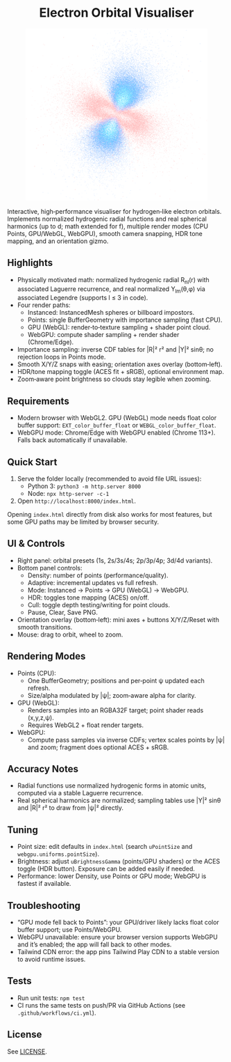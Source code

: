 <h1 align="center">Electron Orbital Visualiser</h1>
<p align="center">
  <img src="assets/orbital_screenshot.png" alt="Electron Orbital" width="420" />
</p>

Interactive, high‑performance visualiser for hydrogen‑like electron orbitals. Implements normalized hydrogenic radial functions and real spherical harmonics (up to d; math extended for f), multiple render modes (CPU Points, GPU/WebGL, WebGPU), smooth camera snapping, HDR tone mapping, and an orientation gizmo.

## Highlights
- Physically motivated math: normalized hydrogenic radial R<sub>nl</sub>(r) with associated Laguerre recurrence, and real normalized Y<sub>lm</sub>(θ,φ) via associated Legendre (supports l ≤ 3 in code).
- Four render paths:
  - Instanced: InstancedMesh spheres or billboard impostors.
  - Points: single BufferGeometry with importance sampling (fast CPU).
  - GPU (WebGL): render‑to‑texture sampling + shader point cloud.
  - WebGPU: compute shader sampling + render shader (Chrome/Edge).
- Importance sampling: inverse CDF tables for |R|² r² and |Y|² sinθ; no rejection loops in Points mode.
- Smooth X/Y/Z snaps with easing; orientation axes overlay (bottom‑left).
- HDR/tone mapping toggle (ACES fit + sRGB), optional environment map.
- Zoom‑aware point brightness so clouds stay legible when zooming.

## Requirements
- Modern browser with WebGL2. GPU (WebGL) mode needs float color buffer support: `EXT_color_buffer_float` or `WEBGL_color_buffer_float`.
- WebGPU mode: Chrome/Edge with WebGPU enabled (Chrome 113+). Falls back automatically if unavailable.

## Quick Start
1. Serve the folder locally (recommended to avoid file URL issues):
   - Python 3: `python3 -m http.server 8000`
   - Node: `npx http-server -c-1`
2. Open `http://localhost:8000/index.html`.

Opening `index.html` directly from disk also works for most features, but some GPU paths may be limited by browser security.

## UI & Controls
- Right panel: orbital presets (1s, 2s/3s/4s; 2p/3p/4p; 3d/4d variants).
- Bottom panel controls:
  - Density: number of points (performance/quality).
  - Adaptive: incremental updates vs full refresh.
  - Mode: Instanced → Points → GPU (WebGL) → WebGPU.
  - HDR: toggles tone mapping (ACES) on/off.
  - Cull: toggle depth testing/writing for point clouds.
  - Pause, Clear, Save PNG.
- Orientation overlay (bottom‑left): mini axes + buttons X/Y/Z/Reset with smooth transitions.
- Mouse: drag to orbit, wheel to zoom.

## Rendering Modes
- Points (CPU):
  - One BufferGeometry; positions and per‑point ψ updated each refresh.
  - Size/alpha modulated by |ψ|; zoom‑aware alpha for clarity.
- GPU (WebGL):
  - Renders samples into an RGBA32F target; point shader reads (x,y,z,ψ).
  - Requires WebGL2 + float render targets.
- WebGPU:
  - Compute pass samples via inverse CDFs; vertex scales points by |ψ| and zoom; fragment does optional ACES + sRGB.

## Accuracy Notes
- Radial functions use normalized hydrogenic forms in atomic units, computed via a stable Laguerre recurrence.
- Real spherical harmonics are normalized; sampling tables use |Y|² sinθ and |R|² r² to draw from |ψ|² directly.

## Tuning
- Point size: edit defaults in `index.html` (search `uPointSize` and `webgpu.uniforms.pointSize`).
- Brightness: adjust `uBrightnessGamma` (points/GPU shaders) or the ACES toggle (HDR button). Exposure can be added easily if needed.
- Performance: lower Density, use Points or GPU mode; WebGPU is fastest if available.

## Troubleshooting
- “GPU mode fell back to Points”: your GPU/driver likely lacks float color buffer support; use Points/WebGPU.
- WebGPU unavailable: ensure your browser version supports WebGPU and it’s enabled; the app will fall back to other modes.
- Tailwind CDN error: the app pins Tailwind Play CDN to a stable version to avoid runtime issues.

## Tests
- Run unit tests: `npm test`
- CI runs the same tests on push/PR via GitHub Actions (see `.github/workflows/ci.yml`).

## License
See [LICENSE](LICENSE).
